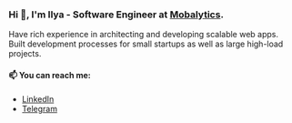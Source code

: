 ### Hi 👋, I'm Ilya - Software Engineer at [Mobalytics](Mobalytics).
Have rich experience in architecting and developing scalable web apps.  
Built development processes for small startups as well as large high-load projects.

#### 📫 You can reach me:
+ [LinkedIn](https://www.linkedin.com/in/ispashkov/)
+ [Telegram](https://t.me/ispashkov)
